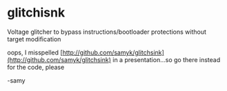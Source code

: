 # glitchisnk

Voltage glitcher to bypass instructions/bootloader protections without target modification

oops, I misspelled [http://github.com/samyk/glitchsink](http://github.com/samyk/glitchsink) in a presentation...so go there instead for the code, please

-samy
